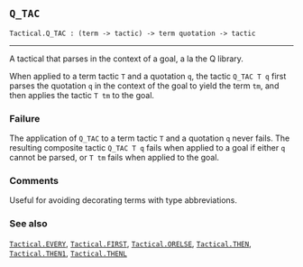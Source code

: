 ## `Q_TAC`

``` hol4
Tactical.Q_TAC : (term -> tactic) -> term quotation -> tactic
```

------------------------------------------------------------------------

A tactical that parses in the context of a goal, a la the Q library.

When applied to a term tactic `T` and a quotation `q`, the tactic
`Q_TAC T q` first parses the quotation `q` in the context of the goal to
yield the term `tm`, and then applies the tactic `T tm` to the goal.

### Failure

The application of `Q_TAC` to a term tactic `T` and a quotation `q`
never fails. The resulting composite tactic `Q_TAC T q` fails when
applied to a goal if either `q` cannot be parsed, or `T tm` fails when
applied to the goal.

### Comments

Useful for avoiding decorating terms with type abbreviations.

### See also

[`Tactical.EVERY`](#Tactical.EVERY),
[`Tactical.FIRST`](#Tactical.FIRST),
[`Tactical.ORELSE`](#Tactical.ORELSE),
[`Tactical.THEN`](#Tactical.THEN), [`Tactical.THEN1`](#Tactical.THEN1),
[`Tactical.THENL`](#Tactical.THENL)
